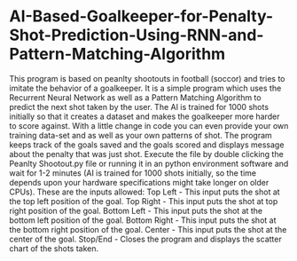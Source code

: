 # AI-Based-Goalkeeper-for-Penalty-Shot-Prediction-Using-RNN-and-Pattern-Matching-Algorithm
This program is based on peanlty shootouts in football (soccor) and tries to imitate the behavior of a goalkeeper. It is a simple program which uses the Recurrent Neural Network as well as a Pattern Matching Algorithm to predict the next shot taken by the user. The AI is trained for 1000 shots initially so that it creates a dataset and makes the goalkeeper more harder to score against. With a little change in code you can even provide your own training data-set and as well as your own patterns of shot. The program keeps track of the goals saved and the goals scored and displays message about the penalty that was just shot. 
Execute the file by double clicking the Peanlty Shootout.py file or running it in an python environment software and wait for 1-2 minutes (AI is trained for 1000 shots initially, so the time depends upon your hardware specifications might take longer on older CPUs).
These are the inputs allowed:
Top Left - This input puts the shot at the top left position of the goal.
Top Right - This input puts the shot at top right position of the goal.
Bottom Left - This input puts the shot at the bottom left position of the goal.
Bottom Right - This input puts the shot at the bottom right position of the goal.
Center - This input puts the shot at the center of the goal.
Stop/End - Closes the program and displays the scatter chart of the shots taken.
